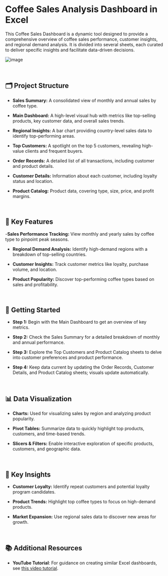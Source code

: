 # Coffee Sales Analysis Dashboard in Excel

This Coffee Sales Dashboard is a dynamic tool designed to provide a comprehensive overview of coffee sales performance, customer insights, and regional demand analysis. It is divided into several sheets, each curated to deliver specific insights and facilitate data-driven decisions.

![image](https://github.com/user-attachments/assets/f54bab8d-4771-4152-b2d1-4a501f86f347)

<br>

## 🗂️ Project Structure
- **Sales Summary:** A consolidated view of monthly and annual sales by coffee type.

- **Main Dashboard:** A high-level visual hub with metrics like top-selling products, key customer data, and overall sales trends.

- **Regional Insights:** A bar chart providing country-level sales data to identify top-performing areas.

- **Top Customers:** A spotlight on the top 5 customers, revealing high-value clients and frequent buyers.

- **Order Records:** A detailed list of all transactions, including customer and product details.

- **Customer Details:** Information about each customer, including loyalty status and location.

- **Product Catalog:** Product data, covering type, size, price, and profit margins.
<br>

## 🌟 Key Features
-**Sales Performance Tracking:** View monthly and yearly sales by coffee type to pinpoint peak seasons.

- **Regional Demand Analysis:** Identify high-demand regions with a breakdown of top-selling countries.

- **Customer Insights:** Track customer metrics like loyalty, purchase volume, and location.

- **Product Popularity:** Discover top-performing coffee types based on sales and profitability.

<br>

## 🚀 Getting Started
- **Step 1:** Begin with the Main Dashboard to get an overview of key metrics.

- **Step 2:** Check the Sales Summary for a detailed breakdown of monthly and annual performance.

- **Step 3:** Explore the Top Customers and Product Catalog sheets to delve into customer preferences and product performance.

- **Step 4:** Keep data current by updating the Order Records, Customer Details, and Product Catalog sheets; visuals update automatically.

<br>

## 📊 Data Visualization
- **Charts:** Used for visualizing sales by region and analyzing product popularity.

- **Pivot Tables:** Summarize data to quickly highlight top products, customers, and time-based trends.

- **Slicers & Filters:** Enable interactive exploration of specific products, customers, and geographic data.

<br>

## 🎯 Key Insights
- **Customer Loyalty:** Identify repeat customers and potential loyalty program candidates.

- **Product Trends:** Highlight top coffee types to focus on high-demand products.

- **Market Expansion:** Use regional sales data to discover new areas for growth.


<br>

## 📚 Additional Resources

- **YouTube Tutorial**: For guidance on creating similar Excel dashboards, see [this video tutorial](https://youtu.be/m13o5aqeCbM?si=qjjBZQrwa8wKjJyf).
